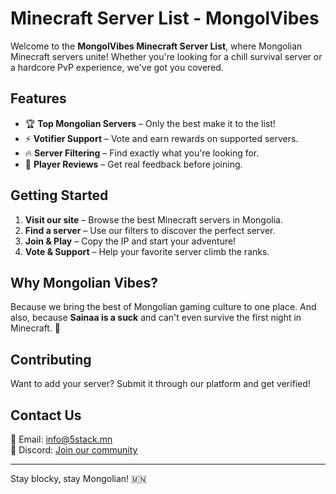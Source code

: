 # Minecraft Server List - MongolVibes

Welcome to the **MongolVibes Minecraft Server List**, where Mongolian Minecraft servers unite! Whether you're looking for a chill survival server or a hardcore PvP experience, we've got you covered.

## Features
- 🏆 **Top Mongolian Servers** – Only the best make it to the list!
- ⚡ **Votifier Support** – Vote and earn rewards on supported servers.
- 🔥 **Server Filtering** – Find exactly what you're looking for.
- 💬 **Player Reviews** – Get real feedback before joining.

## Getting Started
1. **Visit our site** – Browse the best Minecraft servers in Mongolia.
2. **Find a server** – Use our filters to discover the perfect server.
3. **Join & Play** – Copy the IP and start your adventure!
4. **Vote & Support** – Help your favorite server climb the ranks.

## Why Mongolian Vibes?
Because we bring the best of Mongolian gaming culture to one place. And also, because **Sainaa is a suck** and can't even survive the first night in Minecraft. 🤣

## Contributing
Want to add your server? Submit it through our platform and get verified!

## Contact Us
📧 Email: [info@5stack.mn](mailto:info@5stack.mn)  
💬 Discord: [Join our community](https://discord.gg/yourlink)

---

Stay blocky, stay Mongolian! 🇲🇳
